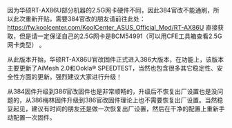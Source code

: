 因为华硕RT-AX86U部分机器的2.5G网卡硬件不同，因此384官改不能通刷，所以此次重新开贴，需要384官改的朋友请前往此处：https://fw.koolcenter.com/KoolCenter_ASUS_Official_Mod/RT-AX86U 直接获取，但是请一定保证自己的2.5G网卡是BCM54991（可以用CFE工具箱查看2.5G网卡类型） 。

从此版本开始，华硕RT-AX86U官改固件正式进入386大版本，在功能上，该版本主要更新了AiMesh 2.0和Ookla® SPEEDTEST，当然也包含很多其它稳定性、安全性方面的更新。强烈建议大家进行升级！

从384固件升级到386官改固件也是非常顺畅的，升级后不恢复出厂设置也是没问题的，从386梅林固件升级到386官改固件理论上也不需要恢复出厂设置。当然稳妥起见，建议有时间的朋友还是做一次恢复出厂设置，然后在干净的配置上重新手动配置一次固件。